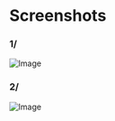 # Screenshots

### 1/

![Image](https://docs.botble.com/uploads/menu/image1.png)

### 2/

![Image](https://docs.botble.com/uploads/menu/image2.png)